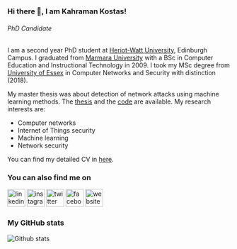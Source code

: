 ### Hi there 👋, I am Kahraman Kostas!
###### *PhD Candidate*


I am a second year PhD student at [Heriot-Watt University](https://www.hw.ac.uk/), Edinburgh Campus. I graduated from [Marmara University](https://www.marmara.edu.tr/en) with a BSc in Computer Education and Instructional Technology in 2009. I took my MSc degree from [University of Essex](https://www.essex.ac.uk/)  in Computer Networks and Security with distinction (2018).

My master thesis was about detection of network attacks using machine learning methods. The [thesis](https://www.researchgate.net/publication/328512658_Anomaly_Detection_in_Networks_Using_Machine_Learning) and the [code](https://github.com/kahramankostas/Anomaly-Detection-in-Networks-Using-Machine-Learning) are available. My research interests are:

+  Computer networks
+  Internet of Things security
+  Machine learning
+  Network security

You can find my detailed CV in [here](https://github.com/kahramankostas/cv/blob/master/Kahramankostas_CV.pdf).


### You can also find me on
[<img src='https://cdn.jsdelivr.net/npm/simple-icons@3.0.1/icons/linkedin.svg' alt='linkedin' height='40'>](https://www.linkedin.com/in/kkostas/)  [<img src='https://cdn.jsdelivr.net/npm/simple-icons@3.0.1/icons/instagram.svg' alt='instagram' height='40'>](https://www.instagram.com/kahramankostas/)  [<img src='https://cdn.jsdelivr.net/npm/simple-icons@3.0.1/icons/twitter.svg' alt='twitter' height='40'>](https://twitter.com/@kkostas) [<img src='https://cdn.jsdelivr.net/npm/simple-icons@3.0.1/icons/facebook.svg' alt='facebook' height='40'>](https://www.facebook.com/kahramankostas) [<img src='https://cdn.jsdelivr.net/npm/simple-icons@3.0.1/icons/icloud.svg' alt='website' height='40'>](https://kahramankostas.github.io/)  

### My GitHub stats
![Github stats](https://github-readme-stats.vercel.app/api?username=kahramankostas&show_icons=true)


